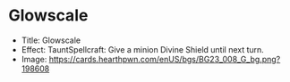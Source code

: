 # Glowscale
- Title:  Glowscale
- Effect:  TauntSpellcraft: Give a minion Divine Shield until next turn.
- Image:  https://cards.hearthpwn.com/enUS/bgs/BG23_008_G_bg.png?198608
